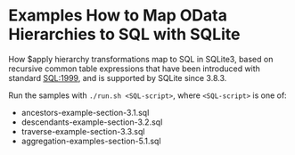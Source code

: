 # Examples How to Map OData Hierarchies to SQL with SQLite
How $apply hierarchy transformations map to SQL in SQLite3, based on recursive common table expressions that have been introduced with standard [SQL:1999](https://en.wikipedia.org/wiki/SQL:1999), and is supported by SQLite since 3.8.3.

Run the samples with `./run.sh <SQL-script>`, where `<SQL-script>` is one of:
* ancestors-example-section-3.1.sql
* descendants-example-section-3.2.sql
* traverse-example-section-3.3.sql
* aggregation-examples-section-5.1.sql



